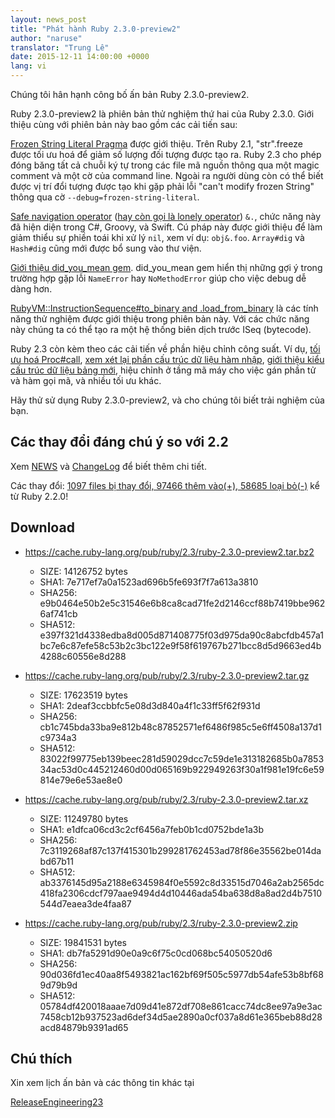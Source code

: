 ```yaml
---
layout: news_post
title: "Phát hành Ruby 2.3.0-preview2"
author: "naruse"
translator: "Trung Lê"
date: 2015-12-11 14:00:00 +0000
lang: vi
---
```


Chúng tôi hân hạnh công bố ấn bản Ruby 2.3.0-preview2.

Ruby 2.3.0-preview2 là phiên bản thử nghiệm thứ hai của Ruby 2.3.0.
Giới thiệu cùng với phiên bản này bao gồm các cải tiến sau:

[Frozen String Literal
Pragma](https://bugs.ruby-lang.org/issues/11473) được giới thiệu. Trên
Ruby 2.1, "str".freeze được tối ưu hoá để giảm số lượng đối tượng được
tạo ra. Ruby 2.3 cho phép đóng băng tất cả chuỗi ký tự trong các
file mã nguồn thông qua một magic comment và một cờ của command line.
Ngoài ra người dùng còn có thể biết được vị trí đổi tượng được tạo
khi gặp phải lỗi "can't modify frozen String" thông qua cờ `--debug=frozen-string-literal`.

[Safe navigation operator](https://bugs.ruby-lang.org/issues/11537)
([hay còn gọi là lonely operator](https://instagram.com/p/-M9l6mRPLR/)) `&.`,
chức năng này đã hiện diện trong C#, Groovy, và Swift. Cú pháp này
được giới thiệu để làm giảm thiểu sự phiền toái khi xử lý `nil`, xem ví dụ:
`obj&.foo`. `Array#dig` và `Hash#dig` cũng mới được bổ sung vào thư viện.

[Giới thiệu did_you_mean gem](https://bugs.ruby-lang.org/issues/11252).
did_you_mean gem hiển thị những gợi ý trong trường hợp gặp lỗi `NameError`
hay `NoMethodError` giúp cho việc debug dễ dàng hơn.

[RubyVM::InstructionSequence#to_binary and .load_from_binary](https://bugs.ruby-lang.org/issues/11788)
là các tính năng thử nghiệm được giới thiệu trong phiên bản này. Với các chức năng này
chúng ta có thể tạo ra một hệ thống biên dịch trước ISeq (bytecode).

Ruby 2.3 còn kèm theo các cải tiến về phần hiệu chỉnh công suất.
Ví dụ, [tối ưu hoá Proc#call](https://bugs.ruby-lang.org/issues/11569),
[xem xét lại phần cấu trúc dữ liệu hàm nhập](https://bugs.ruby-lang.org/issues/11278),
[giới thiệu kiểu cấu trúc dữ liệu bảng mới](https://bugs.ruby-lang.org/issues/11420),
hiệu chỉnh ở tầng mã máy cho việc gán phần tử và hàm gọi mã,
và nhiều tối ưu khác.

Hãy thử sử dụng Ruby 2.3.0-preview2, và cho chúng tôi biết trải nghiệm của bạn.

## Các thay đổi đáng chú ý so với 2.2

Xem [NEWS](https://github.com/ruby/ruby/blob/v2_3_0_preview2/NEWS)
và [ChangeLog](https://github.com/ruby/ruby/blob/v2_3_0_preview2/ChangeLog)
để biết thêm chi tiết.

Các thay đổi: [1097 files bị thay đổi, 97466 thêm vào(+), 58685 loại bỏ(-)](https://github.com/ruby/ruby/compare/v2_2_0...v2_3_0_preview2) kể từ Ruby 2.2.0!

## Download

* <https://cache.ruby-lang.org/pub/ruby/2.3/ruby-2.3.0-preview2.tar.bz2>

  * SIZE:   14126752 bytes
  * SHA1:   7e717ef7a0a1523ad696b5fe693f7f7a613a3810
  * SHA256: e9b0464e50b2e5c31546e6b8ca8cad71fe2d2146ccf88b7419bbe9626af741cb
  * SHA512: e397f321d4338edba8d005d871408775f03d975da90c8abcfdb457a1bc7e6c87efe58c53b2c3bc122e9f58f619767b271bcc8d5d9663ed4b4288c60556e8d288

* <https://cache.ruby-lang.org/pub/ruby/2.3/ruby-2.3.0-preview2.tar.gz>

  * SIZE:   17623519 bytes
  * SHA1:   2deaf3ccbbfc5e08d3d840a4f1c33ff5f62f931d
  * SHA256: cb1c745bda33ba9e812b48c87852571ef6486f985c5e6ff4508a137d1c9734a3
  * SHA512: 83022f99775eb139beec281d59029dcc7c59de1e313182685b0a785334ac53d0c445212460d00d065169b922949263f30a1f981e19fc6e59814e79e6e53ae8e0

* <https://cache.ruby-lang.org/pub/ruby/2.3/ruby-2.3.0-preview2.tar.xz>

  * SIZE:   11249780 bytes
  * SHA1:   e1dfca06cd3c2cf6456a7feb0b1cd0752bde1a3b
  * SHA256: 7c3119268af87c137f415301b299281762453ad78f86e35562be014dabd67b11
  * SHA512: ab3376145d95a2188e6345984f0e5592c8d33515d7046a2ab2565dc418fa2306cdcf797aae9494d4d10446ada54ba638d8a8ad2d4b7510544d7eaea3de4faa87

* <https://cache.ruby-lang.org/pub/ruby/2.3/ruby-2.3.0-preview2.zip>

  * SIZE:   19841531 bytes
  * SHA1:   db7fa5291d90e0a9c6f75c0cd068bc54050520d6
  * SHA256: 90d036fd1ec40aa8f5493821ac162bf69f505c5977db54afe53b8bf689d79b9d
  * SHA512: 05784df420018aaae7d09d41e872df708e861cacc74dc8ee97a9e3ac7458cb12b937523ad6def34d5ae2890a0cf037a8d61e365beb88d28acd84879b9391ad65

## Chú thích

Xin xem lịch ấn bản và các thông tin khác tại

[ReleaseEngineering23](https://bugs.ruby-lang.org/projects/ruby-master/wiki/ReleaseEngineering23)
